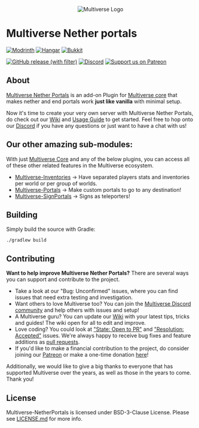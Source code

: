 <p align="center">
<img src="https://raw.githubusercontent.com/Multiverse/Multiverse-Core/main/config/multiverse2-long.png" alt="Multiverse Logo">
</p>

# Multiverse Nether portals

[![Modrinth](https://cdn.jsdelivr.net/npm/@intergrav/devins-badges@3/assets/cozy/available/modrinth_vector.svg)](https://modrinth.com/plugin/multiverse-NetherPortals)
[![Hangar](https://cdn.jsdelivr.net/npm/@intergrav/devins-badges@3/assets/cozy/available/hangar_vector.svg)](https://hangar.papermc.io/Multiverse/Multiverse-NetherPortals)
[![Bukkit](https://raw.githubusercontent.com/intergrav/devins-badges/refs/heads/v3/assets/cozy/available/bukkit_vector.svg)](https://dev.bukkit.org/projects/multiverse-NetherPortals)

[![GitHub release (with filter)](https://img.shields.io/github/v/release/multiverse/multiverse-netherportals)](https://github.com/Multiverse/Multiverse-NetherPortals/releases/latest)
[![Discord](https://img.shields.io/discord/325459248047980545?label=discord&logo=discord)](https://discord.gg/NZtfKky)
[![Support us on Patreon](https://img.shields.io/endpoint.svg?url=https%3A%2F%2Fshieldsio-patreon.vercel.app%2Fapi%3Fusername%3Ddumptruckman%26type%3Dpatrons&style=flat)](https://patreon.com/dumptruckman)


## About

[Multiverse Nether Portals](https://dev.bukkit.org/projects/multiverse-NetherPortals) is an add-on Plugin for [Multiverse core](https://dev.bukkit.org/projects/multiverse-core) that makes nether and end portals work **just like vanilla** with minimal setup.

Now it's time to create your very own server with Multiverse Nether Portals, do check out our [Wiki](https://github.com/Multiverse/Multiverse-Core/wiki/Home-(NetherPortals)) and [Usage Guide](https://github.com/Multiverse/Multiverse-Core/wiki/Basics-(NetherPortals)) to get started. Feel free to hop onto our [Discord](https://discord.gg/NZtfKky) if you have any questions or just want to have a chat with us!

## Our other amazing sub-modules:

With just [Multiverse Core](https://github.com/multiverse/multiverse) and any of the below plugins, you can access all of these other related features in the Multiverse ecosystem.

* [Multiverse-Inventories](https://github.com/Multiverse/Multiverse-Inventories) -> Have separated players stats and inventories per world or per group of worlds.
* [Multiverse-Portals](https://github.com/Multiverse/Multiverse-Portals) -> Make custom portals to go to any destination!
* [Multiverse-SignPortals](https://github.com/Multiverse/Multiverse-SignPortals) -> Signs as teleporters!

## Building
Simply build the source with Gradle:
```
./gradlew build
```

## Contributing

**Want to help improve Multiverse Nether Portals?** There are several ways you can support and contribute to the project.
* Take a look at our "Bug: Unconfirmed" issues, where you can find issues that need extra testing and investigation.
* Want others to love Multiverse too? You can join the [Multiverse Discord community](https://discord.gg/NZtfKky) and help others with issues and setup!
* A Multiverse guru? You can update our [Wiki](https://github.com/Multiverse/Multiverse-Core/wiki) with your latest tips, tricks and guides! The wiki open for all to edit and improve.
* Love coding? You could look at ["State: Open to PR"](https://github.com/Multiverse/Multiverse-NetherPortals/labels/State%3A%20Open%20to%20PR) and ["Resolution: Accepted"](https://github.com/Multiverse/Multiverse-NetherPortals/labels/Resolution%3A%20Accepted) issues. We're always happy to receive bug fixes and feature additions as [pull requests](https://www.freecodecamp.org/news/how-to-make-your-first-pull-request-on-github-3/).
* If you'd like to make a financial contribution to the project, do consider joining our [Patreon](https://www.patreon.com/dumptruckman) or make a one-time donation [here](https://paypal.me/dumptruckman)!

Additionally, we would like to give a big thanks to everyone that has supported Multiverse over the years, as well as those in the years to come. Thank you!

## License

Multiverse-NetherPortals is licensed under BSD-3-Clause License. Please see [LICENSE.md](LICENSE.md) for more info.
